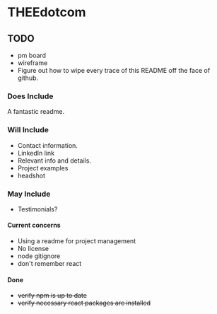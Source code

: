 # THEEdotcom

## TODO

- pm board
- wireframe
- Figure out how to wipe every trace of this README off the face of github.

### Does Include

A fantastic readme.

### Will Include

- Contact information.
- LinkedIn link
- Relevant info and details.
- Project examples
- headshot

### May Include

- Testimonials?

#### Current concerns

- Using a readme for project management
- No license
- node gitignore
- don't remember react

#### Done

- ~~verify npm is up to date~~
- ~~verify necessary react packages are installed~~
